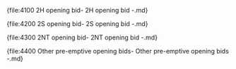 {file:4100 2H opening bid\- 2H opening bid -.md}

{file:4200 2S opening bid\- 2S opening bid -.md}

{file:4300 2NT opening bid\- 2NT opening bid -.md}

{file:4400 Other pre-emptive opening bids\- Other pre-emptive opening bids -.md}
